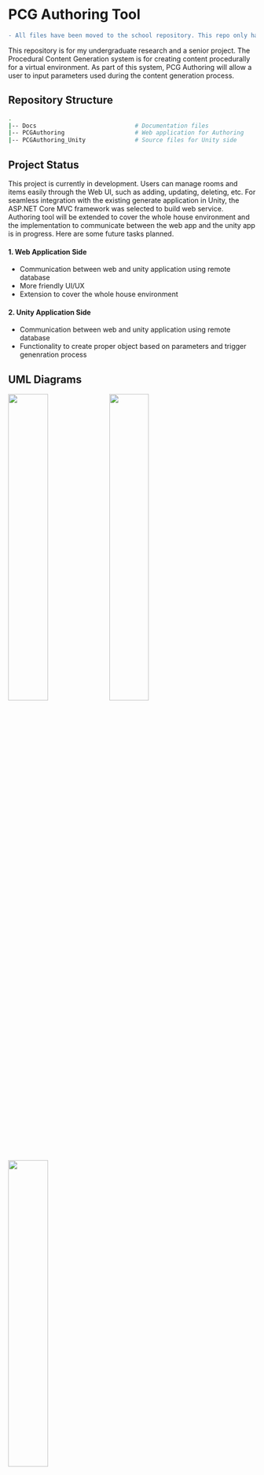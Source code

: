 # PCG Authoring Tool

```diff
- All files have been moved to the school repository. This repo only has sample codes.
```
This repository is for my undergraduate research and a senior project. The Procedural Content Generation system is for creating content procedurally for a virtual environment. As part of this system, PCG Authoring will allow a user to input parameters used during the content generation process.

## Repository Structure
```bash
.
|-- Docs                            # Documentation files 
|-- PCGAuthoring                    # Web application for Authoring
|-- PCGAuthoring_Unity              # Source files for Unity side
```

## Project Status
This project is currently in development. Users can manage rooms and items easily through the Web UI, such as adding, updating, deleting, etc. For seamless integration with the existing generate application in Unity, the ASP.NET Core MVC framework was selected to build web service. Authoring tool will be extended to cover the whole house environment and the implementation to communicate between the web app and the unity app is in progress. Here are some future tasks planned.

#### 1. Web Application Side
- Communication between web and unity application using remote database
- More friendly UI/UX
- Extension to cover the whole house environment

#### 2. Unity Application Side
- Communication between web and unity application using remote database
- Functionality to create proper object based on parameters and trigger genenration process


## UML Diagrams
<div>
    <img width="40%" src="https://github.com/minashin/pcg-authoring/blob/master/docs/screenshot/uml.jpg">
    <img width="40%" src="https://github.com/minashin/pcg-authoring/blob/master/docs/screenshot/dbcommunication.png">
    <img width="40%" src="https://github.com/minashin/pcg-authoring/blob/master/docs/screenshot/dbtables.png">
    
</div>


## Screenshots
<div>
    <img width="45%" src="https://github.com/minashin/pcg-authoring/blob/master/docs/screenshot/create.png">
    <img width="45%" src="https://github.com/minashin/pcg-authoring/blob/master/docs/screenshot/detail.png">
</div>


## Research Poster
<div>
    <img src="https://github.com/minashin/pcg-authoring/blob/master/docs/screenshot/poster.png">
</div>


## Tech/Framework used
- ASP.NET Core MVC
- Entity Framework
- Unity Engine
